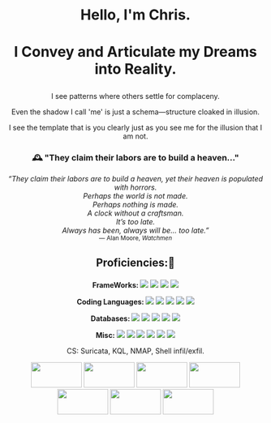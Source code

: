 # <p align="center">Hello, I'm Chris. </p>
# <p align="center">I Convey and Articulate my Dreams into Reality. </p>
<p align="center">I see patterns where others settle for complaceny. </p>
<p align="center">Even the shadow I call 'me' is just a schema—structure cloaked in illusion. </p>
<p align="center"> I see the template that is you clearly just as you see me for the illusion that I am not. </p>

<h3 align="center">🕰️ "They claim their labors are to build a heaven..."</h3>
<p align="center">
  <em>
    “They claim their labors are to build a heaven, yet their heaven is populated with horrors.<br>
    Perhaps the world is not made.<br>
    Perhaps nothing is made.<br>
    A clock without a craftsman.<br>
    It’s too late.<br>
    Always has been, always will be… too late.”
  </em><br>
  <sub>— Alan Moore, <i>Watchmen</i></sub>
</p>





## <p align="center">Proficiencies:🥇  </p>

<p align="center">
<strong>FrameWorks:   </strong>
<img src="https://img.shields.io/badge/Django-092E20.svg?style=for-the-badge&logo=Django&logoColor=white">
<img src="https://img.shields.io/badge/Express-000000.svg?style=for-the-badge&logo=Express&logoColor=white">
<img src="https://img.shields.io/badge/React-61DAFB.svg?style=for-the-badge&logo=React&logoColor=black">
<img src="https://img.shields.io/badge/Node.js-339933.svg?style=for-the-badge&logo=nodedotjs&logoColor=white">
</p>
<p align="center">
<strong>Coding Languages:   </strong>
<img src="https://img.shields.io/badge/JavaScript-F7DF1E.svg?style=for-the-badge&logo=JavaScript&logoColor=black">
<img src="https://img.shields.io/badge/Python-3776AB.svg?style=for-the-badge&logo=Python&logoColor=white">
<img src="https://img.shields.io/badge/CSS3-1572B6.svg?style=for-the-badge&logo=CSS3&logoColor=white">
<img src="https://img.shields.io/badge/HTML5-E34F26.svg?style=for-the-badge&logo=HTML5&logoColor=white">
<img src="https://img.shields.io/badge/GNU%20Bash-4EAA25.svg?style=for-the-badge&logo=GNU-Bash&logoColor=white">

</p>
<p align="center">
<strong>Databases:    </strong>
<img src="https://img.shields.io/badge/Sequelize-52B0E7.svg?style=for-the-badge&logo=Sequelize&logoColor=white">
<img src="https://img.shields.io/badge/SQLite-003B57.svg?style=for-the-badge&logo=SQLite&logoColor=white">
<img src="https://img.shields.io/badge/MySQL-4479A1.svg?style=for-the-badge&logo=MySQL&logoColor=white">
<img src="https://img.shields.io/badge/PostgreSQL-4169E1.svg?style=for-the-badge&logo=PostgreSQL&logoColor=white">
<img src="https://img.shields.io/badge/MongoDB-000000.svg?style=for-the-badge&logo=MongoDb&logoColor=darkgreen">
</p>
<p align="center">
<strong>Misc:     </strong>
<img src="https://img.shields.io/badge/Visual%20Studio%20Code-007ACC.svg?style=for-the-badge&logo=Visual-Studio-Code&logoColor=white">
<img src="https://img.shields.io/badge/VMware-607078.svg?style=for-the-badge&logo=VMware&logoColor=white">
<img src="https://img.shields.io/badge/Heroku-430098.svg?style=for-the-badge&logo=Heroku&logoColor=white">
<img src="https://img.shields.io/badge/Linux-FCC624.svg?style=for-the-badge&logo=Linux&logoColor=black">
<img src="https://img.shields.io/badge/Windows%2011-0078D4.svg?style=for-the-badge&logo=Windows-11&logoColor=white">
<img src="https://img.shields.io/badge/Cloudinary-0827F5.svg?style=for-the-badge">
</p>
<p align="center">
CS: Suricata, KQL, NMAP, Shell infil/exfil.
</p>

<p align="center">
<img src="https://wazuh.com/uploads/2016/04/wazuh-standard-featured-picture.png" width = "100" height = "50">
<img src="https://tse4.mm.bing.net/th/id/OIP.TrMO9E4_36gDgQiIsTJCqAHaDg?rs=1&pid=ImgDetMain" width = "100" height = "50">
<img src="https://www.datocms-assets.com/104397/1710826273-metasploit-framework-the-ultimate-guide-for-2024.png?auto=format" width = "100" height = "50">
<img src="https://tse4.mm.bing.net/th/id/OIP.4UAs_FrX-UK5ON18lpXGPQHaEE?w=800&h=440&rs=1&pid=ImgDetMain" width = "100" height = "50">
<img src="https://abrictosecurity.com/wp-content/uploads/2022/09/2022-09-14-gobuster-profile-pic-1.png" width = "100" height = "50">
<img src="https://media.licdn.com/dms/image/D5612AQE9AveArFt_nw/article-cover_image-shrink_600_2000/0/1674042770479?e=2147483647&v=beta&t=gG84lPtKT8-tct8GqGnte_HOxbqjtlOH4gZ6US1Fl_Y" width = "100" height = "50">
<img src="https://th.bing.com/th/id/OIP.mZ4qsSJ_et6uhi0h1q8HXQHaFj?rs=1&pid=ImgDetMain" width = "100" height = "50">
</p>

